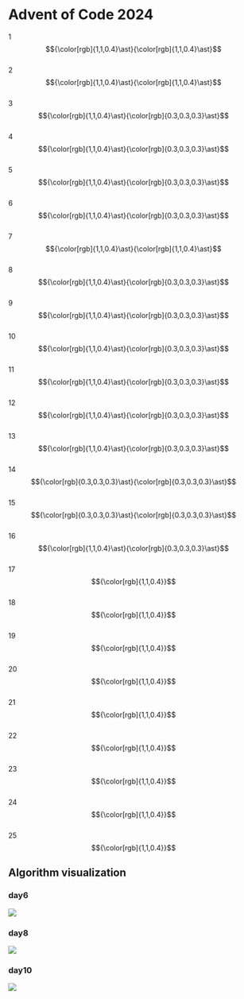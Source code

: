 # Advent of Code 2024
1  $${\color[rgb]{1,1,0.4}\ast}{\color[rgb]{1,1,0.4}\ast}$$  
2  $${\color[rgb]{1,1,0.4}\ast}{\color[rgb]{1,1,0.4}\ast}$$  
3  $${\color[rgb]{1,1,0.4}\ast}{\color[rgb]{0.3,0.3,0.3}\ast}$$  
4  $${\color[rgb]{1,1,0.4}\ast}{\color[rgb]{0.3,0.3,0.3}\ast}$$  
5  $${\color[rgb]{1,1,0.4}\ast}{\color[rgb]{0.3,0.3,0.3}\ast}$$  
6  $${\color[rgb]{1,1,0.4}\ast}{\color[rgb]{0.3,0.3,0.3}\ast}$$  
7  $${\color[rgb]{1,1,0.4}\ast}{\color[rgb]{1,1,0.4}\ast}$$  
8  $${\color[rgb]{1,1,0.4}\ast}{\color[rgb]{0.3,0.3,0.3}\ast}$$  
9  $${\color[rgb]{1,1,0.4}\ast}{\color[rgb]{0.3,0.3,0.3}\ast}$$  
10 $${\color[rgb]{1,1,0.4}\ast}{\color[rgb]{0.3,0.3,0.3}\ast}$$  
11 $${\color[rgb]{1,1,0.4}\ast}{\color[rgb]{0.3,0.3,0.3}\ast}$$  
12 $${\color[rgb]{1,1,0.4}\ast}{\color[rgb]{0.3,0.3,0.3}\ast}$$  
13 $${\color[rgb]{1,1,0.4}\ast}{\color[rgb]{0.3,0.3,0.3}\ast}$$  
14 $${\color[rgb]{0.3,0.3,0.3}\ast}{\color[rgb]{0.3,0.3,0.3}\ast}$$  
15 $${\color[rgb]{0.3,0.3,0.3}\ast}{\color[rgb]{0.3,0.3,0.3}\ast}$$  
16 $${\color[rgb]{1,1,0.4}\ast}{\color[rgb]{0.3,0.3,0.3}\ast}$$  
17 $${\color[rgb]{1,1,0.4}}$$  
18 $${\color[rgb]{1,1,0.4}}$$  
19 $${\color[rgb]{1,1,0.4}}$$  
20 $${\color[rgb]{1,1,0.4}}$$  
21 $${\color[rgb]{1,1,0.4}}$$  
22 $${\color[rgb]{1,1,0.4}}$$  
23 $${\color[rgb]{1,1,0.4}}$$  
24 $${\color[rgb]{1,1,0.4}}$$  
25 $${\color[rgb]{1,1,0.4}}$$  

## Algorithm visualization
### day6
![](https://github.com/jonnevuorela/advent-of-code-2024/blob/master/day6/day6_visual.gif)
### day8
![](https://github.com/jonnevuorela/advent-of-code-2024/blob/master/day8/day8_visual.gif)
### day10
![](https://github.com/jonnevuorela/advent-of-code-2024/blob/master/day10/day10_visual.gif)
